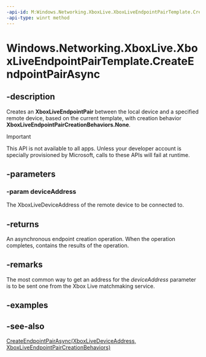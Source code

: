 ```yaml
---
-api-id: M:Windows.Networking.XboxLive.XboxLiveEndpointPairTemplate.CreateEndpointPairAsync(Windows.Networking.XboxLive.XboxLiveDeviceAddress)
-api-type: winrt method
---
```


<!-- Method syntax
public Windows.Foundation.IAsyncOperation<Windows.Networking.XboxLive.XboxLiveEndpointPairCreationResult> CreateEndpointPairAsync(Windows.Networking.XboxLive.XboxLiveDeviceAddress deviceAddress)
-->

# Windows.Networking.XboxLive.XboxLiveEndpointPairTemplate.CreateEndpointPairAsync

## -description

Creates an **XboxLiveEndpointPair** between the local device and a specified remote device, based on the current template, with creation behavior **XboxLiveEndpointPairCreationBehaviors.None**.

> [!IMPORTANT]
> This API is not available to all apps. Unless your developer account is specially provisioned by Microsoft, calls to these APIs will fail at runtime.

## -parameters

### -param deviceAddress

The XboxLiveDeviceAddress of the remote device to be connected to.

## -returns

An asynchronous endpoint creation operation. When the operation completes, contains the results of the operation.

## -remarks

The most common way to get an address for the *deviceAddress* parameter is to be sent one from the Xbox Live matchmaking service.

## -examples

## -see-also

[CreateEndpointPairAsync(XboxLiveDeviceAddress, XboxLiveEndpointPairCreationBehaviors)](xboxliveendpointpairtemplate_createendpointpairasync_235287572.md)
